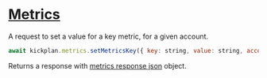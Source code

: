 # [Metrics](https://github.com/kickplan/sdk-typescript/blob/main/src/resources/metrics/index.ts)

A request to set a value for a key metric, for a given account.

```javascript
await kickplan.metrics.setMetricsKey({ key: string, value: string, account_key: string, time: Date, idempotency_key: string })
```

Returns a response with [metrics response json](https://github.com/kickplan/sdk-typescript/blob/main/src/resources/metrics/types.ts) object.
